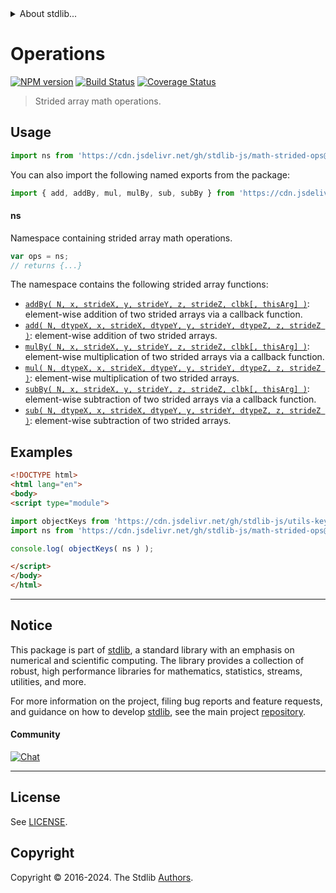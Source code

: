 <!--

@license Apache-2.0

Copyright (c) 2021 The Stdlib Authors.

Licensed under the Apache License, Version 2.0 (the "License");
you may not use this file except in compliance with the License.
You may obtain a copy of the License at

   http://www.apache.org/licenses/LICENSE-2.0

Unless required by applicable law or agreed to in writing, software
distributed under the License is distributed on an "AS IS" BASIS,
WITHOUT WARRANTIES OR CONDITIONS OF ANY KIND, either express or implied.
See the License for the specific language governing permissions and
limitations under the License.

-->


<details>
  <summary>
    About stdlib...
  </summary>
  <p>We believe in a future in which the web is a preferred environment for numerical computation. To help realize this future, we've built stdlib. stdlib is a standard library, with an emphasis on numerical and scientific computation, written in JavaScript (and C) for execution in browsers and in Node.js.</p>
  <p>The library is fully decomposable, being architected in such a way that you can swap out and mix and match APIs and functionality to cater to your exact preferences and use cases.</p>
  <p>When you use stdlib, you can be absolutely certain that you are using the most thorough, rigorous, well-written, studied, documented, tested, measured, and high-quality code out there.</p>
  <p>To join us in bringing numerical computing to the web, get started by checking us out on <a href="https://github.com/stdlib-js/stdlib">GitHub</a>, and please consider <a href="https://opencollective.com/stdlib">financially supporting stdlib</a>. We greatly appreciate your continued support!</p>
</details>

# Operations

[![NPM version][npm-image]][npm-url] [![Build Status][test-image]][test-url] [![Coverage Status][coverage-image]][coverage-url] <!-- [![dependencies][dependencies-image]][dependencies-url] -->

> Strided array math operations.



<section class="usage">

## Usage

```javascript
import ns from 'https://cdn.jsdelivr.net/gh/stdlib-js/math-strided-ops@esm/index.mjs';
```

You can also import the following named exports from the package:

```javascript
import { add, addBy, mul, mulBy, sub, subBy } from 'https://cdn.jsdelivr.net/gh/stdlib-js/math-strided-ops@esm/index.mjs';
```

#### ns

Namespace containing strided array math operations.

```javascript
var ops = ns;
// returns {...}
```

The namespace contains the following strided array functions:

<!-- <toc pattern="*"> -->

<div class="namespace-toc">

-   <span class="signature">[`addBy( N, x, strideX, y, strideY, z, strideZ, clbk[, thisArg] )`][@stdlib/math/strided/ops/add-by]</span><span class="delimiter">: </span><span class="description">element-wise addition of two strided arrays via a callback function.</span>
-   <span class="signature">[`add( N, dtypeX, x, strideX, dtypeY, y, strideY, dtypeZ, z, strideZ )`][@stdlib/math/strided/ops/add]</span><span class="delimiter">: </span><span class="description">element-wise addition of two strided arrays.</span>
-   <span class="signature">[`mulBy( N, x, strideX, y, strideY, z, strideZ, clbk[, thisArg] )`][@stdlib/math/strided/ops/mul-by]</span><span class="delimiter">: </span><span class="description">element-wise multiplication of two strided arrays via a callback function.</span>
-   <span class="signature">[`mul( N, dtypeX, x, strideX, dtypeY, y, strideY, dtypeZ, z, strideZ )`][@stdlib/math/strided/ops/mul]</span><span class="delimiter">: </span><span class="description">element-wise multiplication of two strided arrays.</span>
-   <span class="signature">[`subBy( N, x, strideX, y, strideY, z, strideZ, clbk[, thisArg] )`][@stdlib/math/strided/ops/sub-by]</span><span class="delimiter">: </span><span class="description">element-wise subtraction of two strided arrays via a callback function.</span>
-   <span class="signature">[`sub( N, dtypeX, x, strideX, dtypeY, y, strideY, dtypeZ, z, strideZ )`][@stdlib/math/strided/ops/sub]</span><span class="delimiter">: </span><span class="description">element-wise subtraction of two strided arrays.</span>

</div>

<!-- </toc> -->

</section>

<!-- /.usage -->

<section class="examples">

## Examples

<!-- TODO: better examples -->

<!-- eslint no-undef: "error" -->

```html
<!DOCTYPE html>
<html lang="en">
<body>
<script type="module">

import objectKeys from 'https://cdn.jsdelivr.net/gh/stdlib-js/utils-keys@esm/index.mjs';
import ns from 'https://cdn.jsdelivr.net/gh/stdlib-js/math-strided-ops@esm/index.mjs';

console.log( objectKeys( ns ) );

</script>
</body>
</html>
```

</section>

<!-- /.examples -->

<!-- Section for related `stdlib` packages. Do not manually edit this section, as it is automatically populated. -->

<section class="related">

</section>

<!-- /.related -->

<!-- Section for all links. Make sure to keep an empty line after the `section` element and another before the `/section` close. -->


<section class="main-repo" >

* * *

## Notice

This package is part of [stdlib][stdlib], a standard library with an emphasis on numerical and scientific computing. The library provides a collection of robust, high performance libraries for mathematics, statistics, streams, utilities, and more.

For more information on the project, filing bug reports and feature requests, and guidance on how to develop [stdlib][stdlib], see the main project [repository][stdlib].

#### Community

[![Chat][chat-image]][chat-url]

---

## License

See [LICENSE][stdlib-license].


## Copyright

Copyright &copy; 2016-2024. The Stdlib [Authors][stdlib-authors].

</section>

<!-- /.stdlib -->

<!-- Section for all links. Make sure to keep an empty line after the `section` element and another before the `/section` close. -->

<section class="links">

[npm-image]: http://img.shields.io/npm/v/@stdlib/math-strided-ops.svg
[npm-url]: https://npmjs.org/package/@stdlib/math-strided-ops

[test-image]: https://github.com/stdlib-js/math-strided-ops/actions/workflows/test.yml/badge.svg?branch=v0.2.0
[test-url]: https://github.com/stdlib-js/math-strided-ops/actions/workflows/test.yml?query=branch:v0.2.0

[coverage-image]: https://img.shields.io/codecov/c/github/stdlib-js/math-strided-ops/main.svg
[coverage-url]: https://codecov.io/github/stdlib-js/math-strided-ops?branch=main

<!--

[dependencies-image]: https://img.shields.io/david/stdlib-js/math-strided-ops.svg
[dependencies-url]: https://david-dm.org/stdlib-js/math-strided-ops/main

-->

[chat-image]: https://img.shields.io/gitter/room/stdlib-js/stdlib.svg
[chat-url]: https://app.gitter.im/#/room/#stdlib-js_stdlib:gitter.im

[stdlib]: https://github.com/stdlib-js/stdlib

[stdlib-authors]: https://github.com/stdlib-js/stdlib/graphs/contributors

[umd]: https://github.com/umdjs/umd
[es-module]: https://developer.mozilla.org/en-US/docs/Web/JavaScript/Guide/Modules

[deno-url]: https://github.com/stdlib-js/math-strided-ops/tree/deno
[deno-readme]: https://github.com/stdlib-js/math-strided-ops/blob/deno/README.md
[umd-url]: https://github.com/stdlib-js/math-strided-ops/tree/umd
[umd-readme]: https://github.com/stdlib-js/math-strided-ops/blob/umd/README.md
[esm-url]: https://github.com/stdlib-js/math-strided-ops/tree/esm
[esm-readme]: https://github.com/stdlib-js/math-strided-ops/blob/esm/README.md
[branches-url]: https://github.com/stdlib-js/math-strided-ops/blob/main/branches.md

[stdlib-license]: https://raw.githubusercontent.com/stdlib-js/math-strided-ops/main/LICENSE

<!-- <toc-links> -->

[@stdlib/math/strided/ops/add-by]: https://github.com/stdlib-js/math-strided-ops-add-by/tree/esm

[@stdlib/math/strided/ops/add]: https://github.com/stdlib-js/math-strided-ops-add/tree/esm

[@stdlib/math/strided/ops/mul-by]: https://github.com/stdlib-js/math-strided-ops-mul-by/tree/esm

[@stdlib/math/strided/ops/mul]: https://github.com/stdlib-js/math-strided-ops-mul/tree/esm

[@stdlib/math/strided/ops/sub-by]: https://github.com/stdlib-js/math-strided-ops-sub-by/tree/esm

[@stdlib/math/strided/ops/sub]: https://github.com/stdlib-js/math-strided-ops-sub/tree/esm

<!-- </toc-links> -->

</section>

<!-- /.links -->
